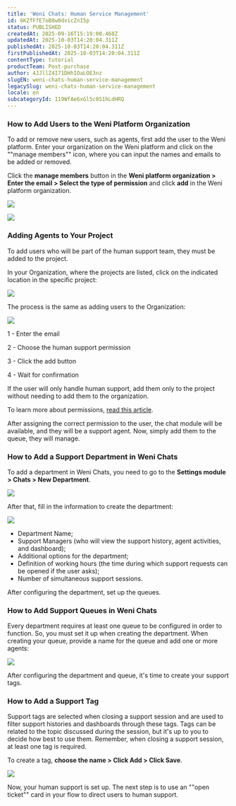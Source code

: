 ```yaml
---
title: 'Weni Chats: Human Service Management'
id: 6KZfFfE7oB8w0dvicZnI5p
status: PUBLISHED
createdAt: 2025-09-16T15:19:00.468Z
updatedAt: 2025-10-03T14:20:04.311Z
publishedAt: 2025-10-03T14:20:04.311Z
firstPublishedAt: 2025-10-03T14:20:04.311Z
contentType: tutorial
productTeam: Post-purchase
author: 4JJllZ4I71DHhIOaLOE3nz
slugEN: weni-chats-human-service-management
legacySlug: weni-chats-human-service-management
locale: en
subcategoryId: 119WfAe6xGl5c0S1hLdHRQ
---
```


### **How to Add Users to the Weni Platform Organization**

To add or remove new users, such as agents, first add the user to the Weni platform. Enter your organization on the Weni platform and click on the ""manage members"" icon, where you can input the names and emails to be added or removed.

Click the **manage members** button in the **Weni platform organization > Enter the email > Select the type of permission** and click **add** in the Weni platform organization.

![](https://raw.githubusercontent.com/vtexdocs/help-center-content/refs/heads/main/docs/en/tutorials/weni-by-vtex/weni-settings/weni-chats-human-service-management_1.png)

![](https://raw.githubusercontent.com/vtexdocs/help-center-content/refs/heads/main/docs/en/tutorials/weni-by-vtex/weni-settings/weni-chats-human-service-management_2.png)

### Adding Agents to Your Project

To add users who will be part of the human support team, they must be added to the project.

In your Organization, where the projects are listed, click on the indicated location in the specific project:

![](https://raw.githubusercontent.com/vtexdocs/help-center-content/refs/heads/main/docs/en/tutorials/weni-by-vtex/weni-settings/weni-chats-human-service-management_3.png)

The process is the same as adding users to the Organization:

![](https://raw.githubusercontent.com/vtexdocs/help-center-content/refs/heads/main/docs/en/tutorials/weni-by-vtex/weni-settings/weni-chats-human-service-management_4.png)

1 - Enter the email

2 - Choose the human support permission

3 - Click the add button

4 - Wait for confirmation

If the user will only handle human support, add them only to the project without needing to add them to the organization.

To learn more about permissions, [read this article](https://ilhasoft.helpdocs.io/l/pt/atendimento-humano/weni-chats-conhecendo-o-m-dulo-de-chat-demo).

After assigning the correct permission to the user, the chat module will be available, and they will be a support agent. Now, simply add them to the queue, they will manage.

### How to Add a Support Department in Weni Chats

To add a department in Weni Chats, you need to go to the **Settings module > Chats > New Department**.

![](https://raw.githubusercontent.com/vtexdocs/help-center-content/refs/heads/main/docs/en/tutorials/weni-by-vtex/weni-settings/weni-chats-human-service-management_5.png)

After that, fill in the information to create the department:

![](https://raw.githubusercontent.com/vtexdocs/help-center-content/refs/heads/main/docs/en/tutorials/weni-by-vtex/weni-settings/weni-chats-human-service-management_6.png)

* Department Name;
* Support Managers (who will view the support history, agent activities, and dashboard);
* Additional options for the department;
* Definition of working hours (the time during which support requests can be opened if the user asks);
* Number of simultaneous support sessions.

After configuring the department, set up the queues.

### How to Add Support Queues in Weni Chats

Every department requires at least one queue to be configured in order to function. So, you must set it up when creating the department. When creating your queue, provide a name for the queue and add one or more agents:

![](https://raw.githubusercontent.com/vtexdocs/help-center-content/refs/heads/main/docs/en/tutorials/weni-by-vtex/weni-settings/weni-chats-human-service-management_7.png)

After configuring the department and queue, it's time to create your support tags.

### How to Add a Support Tag

Support tags are selected when closing a support session and are used to filter support histories and dashboards through these tags. Tags can be related to the topic discussed during the session, but it's up to you to decide how best to use them. Remember, when closing a support session, at least one tag is required.

To create a tag, **choose the name > Click Add > Click Save**.

![](https://raw.githubusercontent.com/vtexdocs/help-center-content/refs/heads/main/docs/en/tutorials/weni-by-vtex/weni-settings/weni-chats-human-service-management_8.png)

Now, your human support is set up. The next step is to use an ""open ticket"" card in your flow to direct users to human support.
